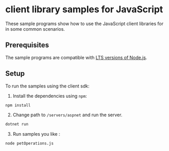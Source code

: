 # client library samples for JavaScript 

These sample programs show how to use the JavaScript client libraries for in some common scenarios.

## Prerequisites

The sample programs are compatible with [LTS versions of Node.js](https://github.com/nodejs/release#release-schedule).


## Setup

To run the samples using the client sdk:

1. Install the dependencies using `npm`:

```bash
npm install
```

2. Change path to `/servers/aspnet` and run the server.

```bash
dotnet run
```

3. Run samples you like :

```bash
node petOperations.js
```

